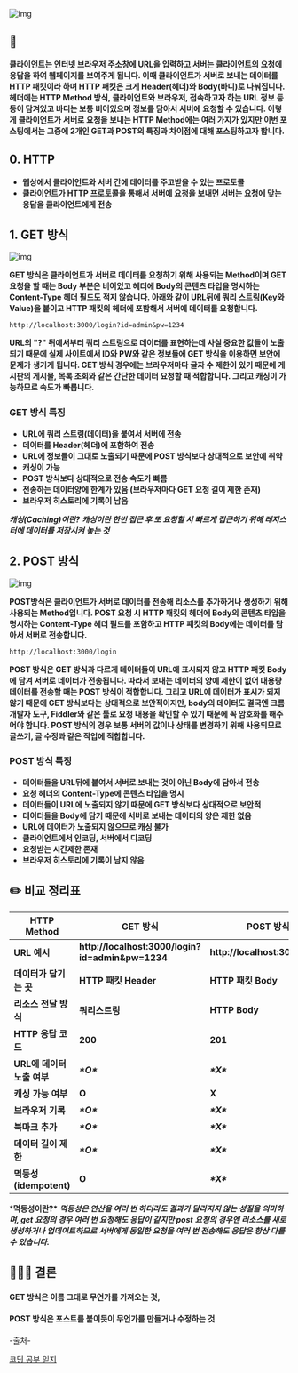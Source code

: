![img](https://blog.kakaocdn.net/dn/bj5EFT/btq1V2X4UsZ/CUz5fdV92fUIkveEEJNPYk/img.png)



## 🚀

**클라이언트는 인터넷 브라우저 주소창에 URL을 입력하고 서버는 클라이언트의 요청에 응답을 하여 웹페이지를 보여주게 됩니다. 이때 클라이언트가 서버로 보내는 데이터를 HTTP 패킷이라 하며 HTTP 패킷은 크게 Header(헤더)와 Body(바디)로 나눠집니다. 헤더에는 HTTP Method 방식, 클라이언트와 브라우저, 접속하고자 하는 URL 정보 등등이 담겨있고 바디는 보통 비어있으며 정보를 담아서 서버에 요청할 수 있습니다. 이렇게 클라이언트가 서버로 요청을 보내는 HTTP Method에는 여러 가지가 있지만 이번 포스팅에서는 그중에 2개인 GET과 POST의 특징과 차이점에 대해 포스팅하고자 합니다.** 

 

## **0. HTTP**

- **웹상에서 클라이언트와 서버 간에 데이터를 주고받을 수 있는 프로토콜**
- **클라이언트가 HTTP 프로토콜을 통해서 서버에 요청을 보내면 서버는 요청에 맞는 응답을 클라이언트에게 전송**

 

 

## **1. GET 방식**



![img](https://blog.kakaocdn.net/dn/XERQo/btq1V1dAcH6/NwPHKrk5Anov8k07IEVvJk/img.png)



 

**GET 방식은 클라이언트가 서버로 데이터를 요청하기 위해 사용되는 Method이며 GET 요청을 할 때는 Body 부분은 비어있고 헤더에 Body의 콘텐츠 타입을 명시하는 Content-Type 헤더 필드도 적지 않습니다. 아래와 같이 URL뒤에 쿼리 스트링(Key와 Value)을 붙이고 HTTP 패킷의 헤더에 포함해서 서버에 데이터를 요청합니다.** 

```
http://localhost:3000/login?id=admin&pw=1234
```

 

**URL의 "?" 뒤에서부터 쿼리 스트링으로 데이터를 표현하는데 사실 중요한 값들이 노출되기 때문에 실제 사이트에서 ID와 PW와 같은 정보들에 GET 방식을 이용하면 보안에 문제가 생기게 됩니다. GET 방식 경우에는 브라우저마다 글자 수 제한이 있기 때문에 게시판의 게시물, 목록 조회와 같은 간단한 데이터 요청할 때 적합합니다. 그리고 캐싱이 가능하므로 속도가 빠릅니다.**

 

### **GET 방식 특징**

- **URL에 쿼리 스트링(데이터)을 붙여서 서버에 전송**
- **데이터를 Header(헤더)에 포함하여 전송**
- **URL에 정보들이 그대로 노출되기 때문에 POST 방식보다 상대적으로 보안에 취약**
- **캐싱이 가능**
- **POST 방식보다 상대적으로 전송 속도가 빠름**
- **전송하는 데이터양에 한계가 있음 (브라우저마다 GET 요청 길이 제한 존재)**
- **브라우저 히스토리에 기록이 남음**

***캐싱(Caching)이란?***
***캐싱이란 한번 접근 후 또 요청할 시 빠르게 접근하기 위해 레지스터에 데이터를 저장시켜 놓는 것***

 

 

## **2. POST 방식**



![img](https://blog.kakaocdn.net/dn/bNJD8M/btq11ze8djG/cngAXjE9F8Cw34Sa312xqK/img.png)



**POST방식은 클라이언트가 서버로 데이터를 전송해 리소스를 추가하거나 생성하기 위해 사용되는 Method입니다. POST 요청 시 HTTP 패킷의 헤더에 Body의 콘텐츠 타입을 명시하는 Content-Type 헤더 필드를 포함하고 HTTP 패킷의 Body에는 데이터를 담아서 서버로 전송합니다.** 

```
http://localhost:3000/login
```

**POST 방식은 GET 방식과 다르게 데이터들이 URL에 표시되지 않고 HTTP 패킷 Body에 담겨 서버로 데이터가 전송됩니다. 따라서 보내는 데이터의 양에 제한이 없어 대용량 데이터를 전송할 때는 POST 방식이 적합합니다. 그리고 URL에 데이터가 표시가 되지 않기 때문에 GET 방식보다는 상대적으로 보안적이지만, body의 데이터도 결국엔 크롬 개발자 도구, Fiddler와 같은 툴로 요청 내용을 확인할 수 있기 때문에 꼭 암호화를 해주어야 합니다. POST 방식의 경우 보통 서버의 값이나 상태를 변경하기 위해 사용되므로 글쓰기, 글 수정과 같은 작업에 적합합니다.**

 

### **POST 방식 특징**

- **데이터들을 URL뒤에 붙여서 서버로 보내는 것이 아닌 Body에 담아서 전송**
- **요청 헤더의 Content-Type에 콘텐츠 타입을 명시**
- **데이터들이 URL에 노출되지 않기 때문에 GET 방식보다 상대적으로 보안적**
- **데이터들을 Body에 담기 때문에 서버로 보내는 데이터의 양은 제한 없음**
- **URL에 데이터가 노출되지 않으므로 캐싱 불가**
- **클라이언트에서 인코딩, 서버에서 디코딩**
- **요청받는 시간제한 존재**
- **브라우저 히스토리에 기록이 남지 않음**

 

 

## ✏️ **비교 정리표**

| **HTTP Method**            | **GET 방식**                                     | **POST 방식**                   |
| -------------------------- | ------------------------------------------------ | ------------------------------- |
| **URL 예시**               | **http://localhost:3000/login?id=admin&pw=1234** | **http://localhost:3000/login** |
| **데이터가 담기는 곳**     | **HTTP 패킷 Header**                             | **HTTP 패킷 Body**              |
| **리소스 전달 방식**       | **쿼리스트링**                                   | **HTTP Body**                   |
| **HTTP 응답 코드**         | **200**                                          | **201**                         |
| **URL에 데이터 노출 여부** | ***\*O\****                                      | ***\*X\****                     |
| **캐싱 가능 여부**         | **O**                                            | **X**                           |
| **브라우저 기록**          | ***\*O\****                                      | ***\*X\****                     |
| **북마크 추가**            | ***\*O\****                                      | ***\*X\****                     |
| **데이터 길이 제한**       | ***\*O\****                                      | ***\*X\****                     |
| **멱등성(idempotent)**     | **O**                                            | ***\*X\****                     |

***멱등성이란?\***
***멱등성은 연산을 여러 번 하더라도 결과가 달라지지 않는 성질을 의미하며, get 요청의 경우 여러 번 요청해도 응답이 같지만
post 요청의 경우엔 리소스를 새로 생성하거나 업데이트하므로 서버에게 동일한 요청을 여러 번 전송해도 응답은 항상 다를 수 있습니다.***

 

 

## 👨🏻‍💻 **결론**

#### **GET 방식은 이름 그대로 무언가를 가져오는 것,**

#### **POST 방식은 포스트를 붙이듯이 무언가를 만들거나 수정하는 것**



-출처-

[코딩 공부 일지](https://cocoon1787.tistory.com/)